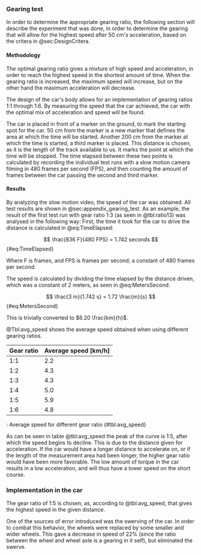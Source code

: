 ### Gearing test
In order to determine the appropriate gearing ratio, the following section will describe the experiment that was done, in order to determine the gearing that will allow for the highest speed after 50 cm's acceleration, based on the critera in @sec:DesignCritera.

#### Methodology
The optimal gearing ratio gives a mixture of high speed and acceleration, in order to reach the highest speed in the shortest amount of time.
When the gearing ratio is increased, the maximum speed will increase, but on the other hand the maximum acceleration will decrease.

The design of the car's body allows for an implementation of gearing ratios 1:1 through 1:6.
By measuring the speed that the car achieved, the car with the optimal mix of acceleration and speed will be found.

The car is placed in front of a marker on the ground, to mark the starting spot for the car. 
50 cm from the marker is a new marker that defines the area at which the time will be started.
Another 200 cm from the marker at which the time is started, a third marker is placed.
This distance is chosen, as it is the length of the track available to us. 
It marks the point at which the time will be stopped.
The time elapsed between these two points is calculated by recording the individual test runs with a slow motion camera filming in 480 frames per second (FPS), and then counting the amount of frames between the car passing the second and third marker.

#### Results
By analyzing the slow motion video, the speed of the car was obtained. All test results are shown in @sec:appendix_gearing_test.
As an example, the result of the first test run with gear ratio 1:3 (as seen in @tbl:ratio13) was analysed in the following way:
First, the time it took for the car to drive the distance is calculated in @eq:TimeElapsed:

$$ \frac{836 F}{480 FPS} = 1.742 seconds $$ {#eq:TimeElapsed}

Where F is frames, and FPS is frames per second; a constant of 480 frames per second.

The speed is calculated by dividing the time elapsed by the distance driven, which was a constant of 2 meters, as seen in @eq:MetersSecond:

$$ \frac{3 m}{1.742 s} = 1.72 \frac{m}{s} $$ {#eq:MetersSecond}

This is trivially converted to $6.20 \frac{km}{h}$.

@Tbl:avg_speed shows the average speed obtained when using different gearing ratios.

| Gear ratio | Average speed [km/h] |
| ---------- | -------------------------------- |
| 1:1        | 2.2                              |
| 1:2        | 4.3                              |
| 1:3        | 4.3                              |
| 1:4        | 5.0                              |
| 1:5        | 5.9                              |
| 1:6        | 4.8                              |

: Average speed for different gear ratio {#tbl:avg_speed}

As can be seen in table @tbl:avg_speed the peak of the curve is 1:5, after which the speed begins to decline.
This is due to the distance given for acceleration.
If the car would have a longer distance to accelerate on, or if the length of the measurement area had been longer, the higher gear ratio would have been more favorable.
The low amount of torque in the car results in a low acceleration, and will thus have a lower speed on the short course.

### Implementation in the car
The gear ratio of 1:5 is chosen, as, according to @tbl:avg_speed, that gives the highest speed in the given distance.

One of the sources of error introduced was the swerving of the car.
In order to combat this behavior, the wheels were replaced by some smaller and wider wheels.
This gave a decrease in speed of 22% (since the ratio between the wheel and wheel axle is a gearing in it self), but eliminated the swerve.
